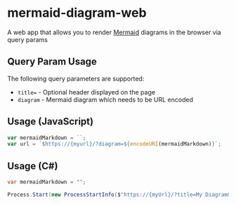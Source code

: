 # mermaid-diagram-web
A web app that allows you to render [Mermaid](https://mermaid-js.github.io/mermaid/#/) diagrams in the browser via query params

## Query Param Usage
The following query parameters are supported:

- `title=` - Optional header displayed on the page
- `diagram` - Mermaid diagram which needs to be URL encoded


## Usage (JavaScript)
```js
var mermaidMarkdown = ``;
var url = `$https://{myurl}/?diagram=${encodeURI(mermaidMarkdown)}`;
```

## Usage (C#)
```csharp
var mermaidMarkdown = "";

Process.Start(new ProcessStartInfo($"https://{myUrl}/?title=My Diagram&diagram={HttpUtility.UrlEncode(mermaidMarkdown)}") { UseShellExecute = true });
```
